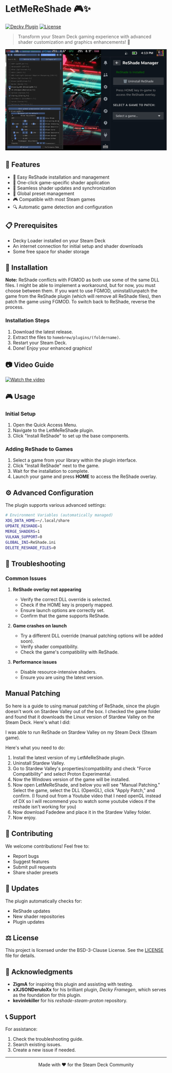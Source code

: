 # LetMeReShade 🎮✨

[![Decky Plugin](https://img.shields.io/badge/Decky-Plugin-brightgreen.svg)](https://github.com/SteamDeckHomebrew/decky-loader)
[![License](https://img.shields.io/badge/license-BSD--3-blue.svg)](LICENSE)

> Transform your Steam Deck gaming experience with advanced shader customization and graphics enhancements! 🚀

![LetMeReShade Banner](assets/shade.jpg)

## 🌟 Features

- 🎨 Easy ReShade installation and management
- 🎯 One-click game-specific shader application
- 🔄 Seamless shader updates and synchronization
- 💾 Global preset management
- 🎮 Compatible with most Steam games
- 🔍 Automatic game detection and configuration

## 📋 Prerequisites

- Decky Loader installed on your Steam Deck
- An internet connection for initial setup and shader downloads
- Some free space for shader storage

## 🚀 Installation

**Note:** ReShade conflicts with FGMOD as both use some of the same DLL files. I might be able to implement a workaround, but for now, you must choose between them. If you want to use FGMOD, uninstall/unpatch the game from the ReShade plugin (which will remove all ReShade files), then patch the game using FGMOD. To switch back to ReShade, reverse the process.

### Installation Steps

1. Download the latest release.
2. Extract the files to `homebrew/plugins/(foldername)`.
3. Restart your Steam Deck.
4. Done! Enjoy your enhanced graphics!

## 📷 Video Guide

[![Watch the video](https://img.youtube.com/vi/4uTVz7deH6E/maxresdefault.jpg)](https://youtu.be/4uTVz7deH6E)

## 🎮 Usage

### Initial Setup

1. Open the Quick Access Menu.
2. Navigate to the LetMeReShade plugin.
3. Click "Install ReShade" to set up the base components.

### Adding ReShade to Games

1. Select a game from your library within the plugin interface.
2. Click "Install ReShade" next to the game.
3. Wait for the installation to complete.
4. Launch your game and press **HOME** to access the ReShade overlay.

## ⚙️ Advanced Configuration

The plugin supports various advanced settings:

```bash
# Environment Variables (automatically managed)
XDG_DATA_HOME=~/.local/share
UPDATE_RESHADE=1
MERGE_SHADERS=1
VULKAN_SUPPORT=0
GLOBAL_INI=ReShade.ini
DELETE_RESHADE_FILES=0
```

## 🔧 Troubleshooting

### Common Issues

1. **ReShade overlay not appearing**
   - Verify the correct DLL override is selected.
   - Check if the HOME key is properly mapped.
   - Ensure launch options are correctly set.
   - Confirm that the game supports ReShade.

2. **Game crashes on launch**
   - Try a different DLL override (manual patching options will be added soon).
   - Verify shader compatibility.
   - Check the game's compatibility with ReShade.

3. **Performance issues**
   - Disable resource-intensive shaders.
   - Ensure you are using the latest version.
  
## Manual Patching

So here is a guide to using manual patching of ReShade, since the plugin doesn't work on Stardew Valley out of the box.  I checked the game folder and found that it downloads the Linux version of Stardew Valley on the Steam Deck.  Here's what I did:

I was able to run ReShade on Stardew Valley on my Steam Deck (Steam game).

Here's what you need to do:

1. Install the latest version of my LetMeReShade plugin.
2. Uninstall Stardew Valley.
3. Go to Stardew Valley's properties/compatibility and check "Force Compatibility" and select Proton Experimental.
4. Now the Windows version of the game will be installed.
5. Now open LetMeReShade, and below you will see "Manual Patching." Select the game, select the DLL (OpenGL), click "Apply Patch," and confirm. (I found out from a Youtube video that I need openGL instead of DX so I will recommend you to watch some youtube videos if the reshade isn't working for you)
6. Now download Fadedew and place it in the Stardew Valley folder.
7. Now enjoy.

## 📝 Contributing

We welcome contributions! Feel free to:

- Report bugs
- Suggest features
- Submit pull requests
- Share shader presets

## 🔄 Updates

The plugin automatically checks for:

- ReShade updates
- New shader repositories
- Plugin updates

## ⚖️ License

This project is licensed under the BSD-3-Clause License. See the [LICENSE](LICENSE) file for details.

## 🙏 Acknowledgments

- **ZigmA** for inspiring this plugin and assisting with testing.
- **xXJSONDeruloXx** for his brilliant plugin, *Decky Framegen*, which serves as the foundation for this plugin.
- **kevinlekiller** for his *reshade-steam-proton* repository.

## 📞 Support

For assistance:

1. Check the troubleshooting guide.
2. Search existing issues.
3. Create a new issue if needed.

---

<p align="center">Made with ❤️ for the Steam Deck Community</p>

